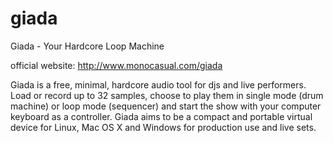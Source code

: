 giada
=====

Giada - Your Hardcore Loop Machine

official website: http://www.monocasual.com/giada

Giada is a free, minimal, hardcore audio tool for djs and live performers. Load or record up to 32 samples, choose to play them in single mode (drum machine) or loop mode (sequencer) and start the show with your computer keyboard as a controller.
Giada aims to be a compact and portable virtual device for Linux, Mac OS X and Windows for production use and live sets. 